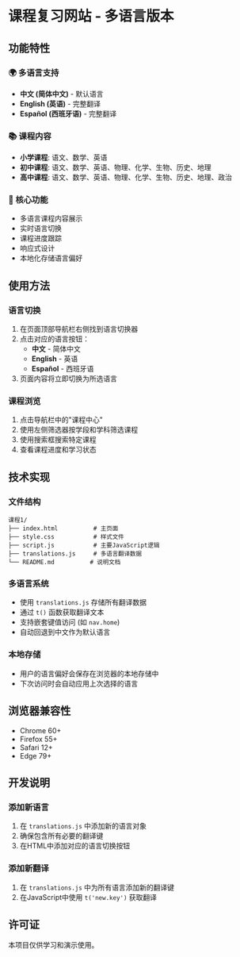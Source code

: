 # 课程复习网站 - 多语言版本

## 功能特性

### 🌍 多语言支持
- **中文 (简体中文)** - 默认语言
- **English (英语)** - 完整翻译
- **Español (西班牙语)** - 完整翻译

### 📚 课程内容
- **小学课程**: 语文、数学、英语
- **初中课程**: 语文、数学、英语、物理、化学、生物、历史、地理
- **高中课程**: 语文、数学、英语、物理、化学、生物、历史、地理、政治

### 🎯 核心功能
- 多语言课程内容展示
- 实时语言切换
- 课程进度跟踪
- 响应式设计
- 本地化存储语言偏好

## 使用方法

### 语言切换
1. 在页面顶部导航栏右侧找到语言切换器
2. 点击对应的语言按钮：
   - **中文** - 简体中文
   - **English** - 英语
   - **Español** - 西班牙语
3. 页面内容将立即切换为所选语言

### 课程浏览
1. 点击导航栏中的"课程中心"
2. 使用左侧筛选器按学段和学科筛选课程
3. 使用搜索框搜索特定课程
4. 查看课程进度和学习状态

## 技术实现

### 文件结构
```
课程1/
├── index.html          # 主页面
├── style.css           # 样式文件
├── script.js           # 主要JavaScript逻辑
├── translations.js     # 多语言翻译数据
└── README.md          # 说明文档
```

### 多语言系统
- 使用 `translations.js` 存储所有翻译数据
- 通过 `t()` 函数获取翻译文本
- 支持嵌套键值访问 (如 `nav.home`)
- 自动回退到中文作为默认语言

### 本地存储
- 用户的语言偏好会保存在浏览器的本地存储中
- 下次访问时会自动应用上次选择的语言

## 浏览器兼容性
- Chrome 60+
- Firefox 55+
- Safari 12+
- Edge 79+

## 开发说明

### 添加新语言
1. 在 `translations.js` 中添加新的语言对象
2. 确保包含所有必要的翻译键
3. 在HTML中添加对应的语言切换按钮

### 添加新翻译
1. 在 `translations.js` 中为所有语言添加新的翻译键
2. 在JavaScript中使用 `t('new.key')` 获取翻译

## 许可证
本项目仅供学习和演示使用。 